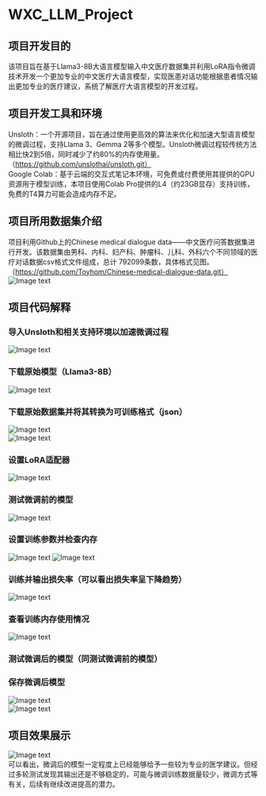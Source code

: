 # WXC_LLM_Project
## 项目开发目的
该项目旨在基于Llama3-8B大语言模型输入中文医疗数据集并利用LoRA指令微调技术开发一个更加专业的中文医疗大语言模型，实现医患对话功能根据患者情况输出更加专业的医疗建议，系统了解医疗大语言模型的开发过程。
## 项目开发工具和环境
Unsloth：一个开源项目，旨在通过使用更高效的算法来优化和加速大型语言模型的微调过程，支持Llama 3、Gemma 2等多个模型。Unsloth微调过程较传统方法相比快2到5倍，同时减少了约80%的内存使用量。（https://github.com/unslothai/unsloth.git）  
Google Colab：基于云端的交互式笔记本环境，可免费或付费使用其提供的GPU资源用于模型训练，本项目使用Colab Pro提供的L4（约23GB显存）支持训练，免费的T4算力可能会造成内存不足。
## 项目所用数据集介绍
项目利用Github上的Chinese medical dialogue data——中文医疗问答数据集进行开发。该数据集由男科、内科、妇产科、肿瘤科、儿科、外科六个不同领域的医疗对话数据csv格式文件组成，总计 792099条数，具体格式见图。（https://github.com/Toyhom/Chinese-medical-dialogue-data.git）  
![Image text](img/图片1.png) 
## 项目代码解释
### 导入Unsloth和相关支持环境以加速微调过程
![Image text](img/图片2.png)
### 下载原始模型（Llama3-8B）
![Image text](img/图片3.png)
### 下载原始数据集并将其转换为可训练格式（json）
![Image text](img/图片4.png)  
![Image text](img/图片5.png)
### 设置LoRA适配器
![Image text](img/图片6.png)
### 测试微调前的模型
![Image text](img/图片7.png)
### 设置训练参数并检查内存
![Image text](img/图片8.png)
![Image text](img/图片9.png)
### 训练并输出损失率（可以看出损失率呈下降趋势）
![Image text](img/图片10.png)
### 查看训练内存使用情况
![Image text](img/图片11.png)
### 测试微调后的模型（同测试微调前的模型）
### 保存微调后模型
![Image text](img/图片12.png)  
![Image text](img/图片13.png)
## 项目效果展示 
![Image text](img/Screenshot.png)  
可以看出，微调后的模型一定程度上已经能够给予一些较为专业的医学建议。但经过多轮测试发现其输出还是不够稳定的，可能与微调训练数据量较少，微调方式等有关，后续有继续改进提高的潜力。
